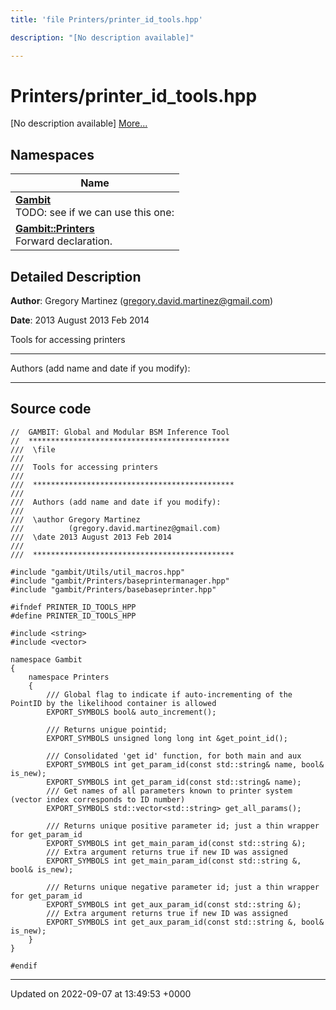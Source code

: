 ```yaml
---
title: 'file Printers/printer_id_tools.hpp'

description: "[No description available]"

---
```


# Printers/printer_id_tools.hpp



[No description available] [More...](#detailed-description)

## Namespaces

| Name           |
| -------------- |
| **[Gambit](/documentation/code/namespaces/namespacegambit/)** <br>TODO: see if we can use this one:  |
| **[Gambit::Printers](/documentation/code/namespaces/namespacegambit_1_1printers/)** <br>Forward declaration.  |

## Detailed Description


**Author**: Gregory Martinez ([gregory.david.martinez@gmail.com](mailto:gregory.david.martinez@gmail.com)) 

**Date**: 2013 August 2013 Feb 2014

Tools for accessing printers



------------------

Authors (add name and date if you modify):



------------------




## Source code

```
//  GAMBIT: Global and Modular BSM Inference Tool
//  *********************************************
///  \file
///
///  Tools for accessing printers
///
///  *********************************************
///
///  Authors (add name and date if you modify):
///
///  \author Gregory Martinez
///          (gregory.david.martinez@gmail.com)
///  \date 2013 August 2013 Feb 2014
///
///  *********************************************

#include "gambit/Utils/util_macros.hpp"
#include "gambit/Printers/baseprintermanager.hpp"
#include "gambit/Printers/basebaseprinter.hpp"

#ifndef PRINTER_ID_TOOLS_HPP
#define PRINTER_ID_TOOLS_HPP

#include <string>
#include <vector>

namespace Gambit
{
    namespace Printers
    {
        /// Global flag to indicate if auto-incrementing of the PointID by the likelihood container is allowed
        EXPORT_SYMBOLS bool& auto_increment();

        /// Returns unigue pointid;
        EXPORT_SYMBOLS unsigned long long int &get_point_id();

        /// Consolidated 'get id' function, for both main and aux
        EXPORT_SYMBOLS int get_param_id(const std::string& name, bool& is_new);
        EXPORT_SYMBOLS int get_param_id(const std::string& name);
        /// Get names of all parameters known to printer system (vector index corresponds to ID number)
        EXPORT_SYMBOLS std::vector<std::string> get_all_params();

        /// Returns unique positive parameter id; just a thin wrapper for get_param_id
        EXPORT_SYMBOLS int get_main_param_id(const std::string &);
        /// Extra argument returns true if new ID was assigned
        EXPORT_SYMBOLS int get_main_param_id(const std::string &, bool& is_new);

        /// Returns unique negative parameter id; just a thin wrapper for get_param_id
        EXPORT_SYMBOLS int get_aux_param_id(const std::string &);
        /// Extra argument returns true if new ID was assigned
        EXPORT_SYMBOLS int get_aux_param_id(const std::string &, bool& is_new);
    }
}

#endif
```


-------------------------------

Updated on 2022-09-07 at 13:49:53 +0000
